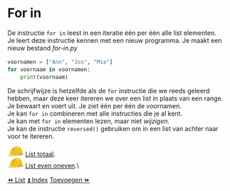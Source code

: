 For in
======

De instructie `for in` leest in een iteratie één per één alle list
elementen.\
Je leert deze instructie kennen met een nieuw programma. Je maakt een
nieuw bestand _for-in.py_

```python
voornamen = ["Ann", "Jos", "Mia"]
for voornaam in voornamen:
    print(voornaam)
```

De schrijfwijze is hetzelfde als de `for` instructie die we reeds
geleerd hebben, maar deze keer itereren we over een list in plaats van
een range.\
Je bewaart en voert uit. Je ziet één per één de voornamen.\
Je kan `for in` combineren met alle instructies die je al kent.\
Je kan met `for in` elementen lezen, maar niet *wijzigen*.\
Je kan de instructie `reversed()` gebruiken om in een list van achter
naar voor te itereren.

![image](images/hardhat.png) [List totaal](/taken/listtotaal.html).\
![image](images/hardhat.png) [List even oneven](/taken/listevenoneven.html).\

<a class="btn" href="./23_list.html">&#9194; List</a>
<a class="btn" href="./index.html">&#9195; Index</a>
<a class="btn" href="./25_toevoegen.html">Toevoegen &#9193;</a>
